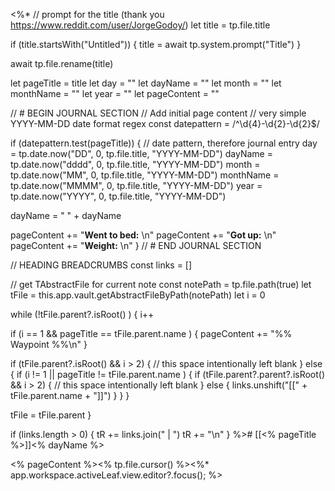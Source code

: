<%* 
// prompt for the title (thank you https://www.reddit.com/user/JorgeGodoy/)
let title = tp.file.title

if (title.startsWith("Untitled")) {
  title = await tp.system.prompt("Title")
}

await tp.file.rename(title)

let pageTitle = title
let day = ""
let dayName = ""
let month = ""
let monthName = ""
let year = ""
let pageContent = ""

// # BEGIN JOURNAL SECTION
// Add initial page content
// very simple YYYY-MM-DD date format regex
const datepattern = /^\d{4}-\d{2}-\d{2}$/

if (datepattern.test(pageTitle)) {
  // date pattern, therefore journal entry
  day = tp.date.now("DD", 0, tp.file.title, "YYYY-MM-DD")
  dayName = tp.date.now("dddd", 0, tp.file.title, "YYYY-MM-DD")
  month = tp.date.now("MM", 0, tp.file.title, "YYYY-MM-DD")
  monthName = tp.date.now("MMMM", 0, tp.file.title, "YYYY-MM-DD")
  year = tp.date.now("YYYY", 0, tp.file.title, "YYYY-MM-DD")

  dayName = " " + dayName

  pageContent += "**Went to bed:** \n"
  pageContent += "**Got up:** \n"
  pageContent += "**Weight:** \n"
}
// # END JOURNAL SECTION


// HEADING BREADCRUMBS
const links = []

// get TAbstractFile for current note
const notePath = tp.file.path(true)
let tFile = this.app.vault.getAbstractFileByPath(notePath)
let i = 0

while (!tFile.parent?.isRoot() ) {
  i++

  if (i == 1 && pageTitle == tFile.parent.name ) {
    pageContent += "%% Waypoint %%\n"
  }

  if (tFile.parent?.isRoot() && i > 2) {
    // this space intentionally left blank
  } else {
    if (i != 1 || pageTitle != tFile.parent.name ) {
      if (tFile.parent?.parent?.isRoot() && i > 2) {
        // this space intentionally left blank
	  } else {
        links.unshift("[[" + tFile.parent.name + "]]")
	  }
	}
  }

  tFile = tFile.parent
}

if (links.length > 0) {
  tR += links.join(" | ")
  tR += "\n"
}
%># [[<% pageTitle %>]]<% dayName %>

<% pageContent %><% tp.file.cursor() %><%* app.workspace.activeLeaf.view.editor?.focus(); %>

